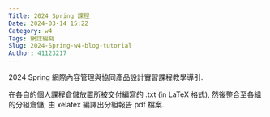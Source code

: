 ```yaml
---
Title: 2024 Spring 課程
Date: 2024-03-14 15:22
Category: w4
Tags: 網誌編寫
Slug: 2024-Spring-w4-blog-tutorial
Author: 41123217
---
```


2024 Spring 網際內容管理與協同產品設計實習課程教學導引.
<!-- PELICAN_END_SUMMARY -->

在各自的個人課程倉儲放置所被交付編寫的  .txt (in LaTeX 格式), 然後整合至各組的分組倉儲, 由 xelatex 編譯出分組報告 pdf 檔案.